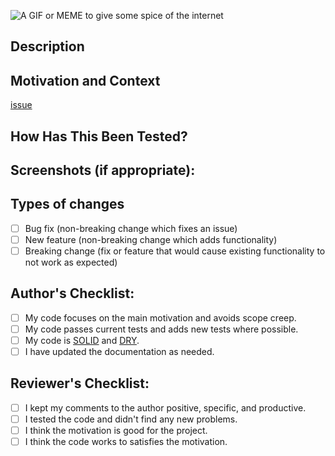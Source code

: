 <!--- Provide a general summary of your changes in the Title above -->

<!-- If you don't mind add a fun gif or meme, but no pressure -->
![A GIF or MEME to give some spice of the internet](url)

## Description
<!--- Describe your changes in detail -->

## Motivation and Context
<!--- Why is this change required? What problem does it solve? -->
<!--- If it fixes an open issue, please link to the issue here. -->
[issue](https://github.com/BrainJS/brain.js/issues/###)

## How Has This Been Tested?
<!--- Please describe in detail how you tested your changes. -->
<!--- Include details of your testing environment, tests ran to see how -->
<!--- your change affects other areas of the code, etc. -->

## Screenshots (if appropriate):

## Types of changes
<!--- What types of changes does your code introduce? Put an `x` in all the boxes that apply: -->
- [ ] Bug fix (non-breaking change which fixes an issue)
- [ ] New feature (non-breaking change which adds functionality)
- [ ] Breaking change (fix or feature that would cause existing functionality to not work as expected)

## Author's Checklist:
<!--- Go over all the following points, and put an `x` in all the boxes that apply. -->
<!--- If you're unsure about any of these, don't hesitate to ask. We're here to help! -->
- [ ] My code focuses on the main motivation and avoids scope creep.
- [ ] My code passes current tests and adds new tests where possible.
- [ ] My code is [SOLID](https://en.wikipedia.org/wiki/SOLID_(object-oriented_design)) and [DRY](https://en.wikipedia.org/wiki/Don%27t_repeat_yourself).
- [ ] I have updated the documentation as needed.

## Reviewer's Checklist:
- [ ] I kept my comments to the author positive, specific, and productive.
- [ ] I tested the code and didn't find any new problems.
- [ ] I think the motivation is good for the project.
- [ ] I think the code works to satisfies the motivation.
